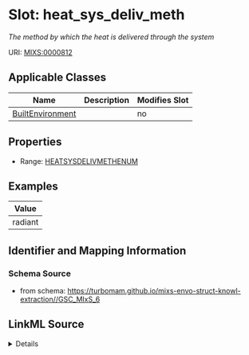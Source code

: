 # Slot: heat_sys_deliv_meth


_The method by which the heat is delivered through the system_



URI: [MIXS:0000812](https://w3id.org/mixs/0000812)



<!-- no inheritance hierarchy -->




## Applicable Classes

| Name | Description | Modifies Slot |
| --- | --- | --- |
[BuiltEnvironment](BuiltEnvironment.md) |  |  no  |







## Properties

* Range: [HEATSYSDELIVMETHENUM](HEATSYSDELIVMETHENUM.md)






## Examples

| Value |
| --- |
| radiant |

## Identifier and Mapping Information







### Schema Source


* from schema: https://turbomam.github.io/mixs-envo-struct-knowl-extraction//GSC_MIxS_6




## LinkML Source

<details>
```yaml
name: heat_sys_deliv_meth
description: The method by which the heat is delivered through the system
title: heating system delivery method
notes:
- delivery
- method
examples:
- value: radiant
from_schema: https://turbomam.github.io/mixs-envo-struct-knowl-extraction//GSC_MIxS_6
rank: 1000
slot_uri: MIXS:0000812
multivalued: false
alias: heat_sys_deliv_meth
domain_of:
- BuiltEnvironment
range: HEAT_SYS_DELIV_METH_ENUM
required: false
recommended: false

```
</details>